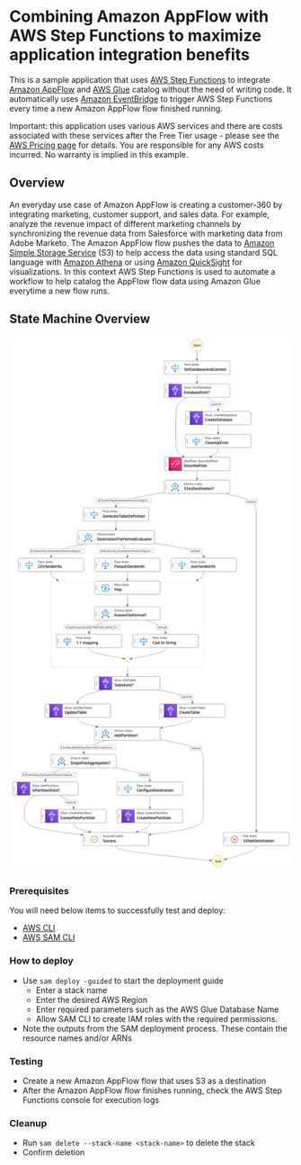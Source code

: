 # Combining Amazon AppFlow with AWS Step Functions to maximize application integration benefits
This is a sample application that uses [AWS Step Functions](https://aws.amazon.com/step-functions/) to integrate [Amazon AppFlow](https://aws.amazon.com/appflow/) and [AWS Glue](https://aws.amazon.com/glue/) catalog without the need of writing code. It automatically uses [Amazon EventBridge](https://aws.amazon.com/eventbridge/) to trigger AWS Step Functions every time a new Amazon AppFlow flow finished running.

Important: this application uses various AWS services and there are costs associated with these services after the Free Tier usage - please see the [AWS Pricing page](https://aws.amazon.com/pricing/) for details. You are responsible for any AWS costs incurred. No warranty is implied in this example.

## Overview
An everyday use case of Amazon AppFlow is creating a customer-360 by integrating marketing, customer support, and sales data. For example, analyze the revenue impact of different marketing channels by synchronizing the revenue data from Salesforce with marketing data from Adobe Marketo. 
The Amazon AppFlow flow pushes the data to [Amazon Simple Storage Service](https://aws.amazon.com/s3/) (S3) to help access the data using standard SQL language with [Amazon Athena](https://aws.amazon.com/athena/) or using [Amazon QuickSight](https://aws.amazon.com/quicksight/) for visualizations. In this context AWS Step Functions is used to automate a workflow to help catalog the AppFlow flow data using Amazon Glue everytime a new flow runs. 

## State Machine Overview
![StateMachine](./images/stepfunctions_graph.png)

### Prerequisites

You will need below items to successfully test and deploy:
 - [AWS CLI](https://aws.amazon.com/cli/)
 - [AWS SAM CLI](https://docs.aws.amazon.com/serverless-application-model/latest/developerguide/serverless-sam-cli-install.html)


### How to deploy
 - Use `sam deploy -guided` to start the deployment guide
    * Enter a stack name
    * Enter the desired AWS Region
    * Enter required parameters such as the AWS Glue Database Name
    * Allow SAM CLI to create IAM roles with the required permissions.
 - Note the outputs from the SAM deployment process. These contain the resource names and/or ARNs
 

### Testing
 - Create a new Amazon AppFlow flow that uses S3 as a destination
 - After the Amazon AppFlow flow finishes running, check the AWS Step Functions console for execution logs

 
### Cleanup
 - Run `sam delete --stack-name <stack-name>` to delete the stack
 - Confirm deletion
